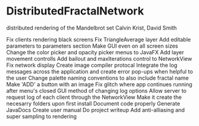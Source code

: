 # DistributedFractalNetwork
distributed rendering of the Mandelbrot set
Calvin Krist, David Smith


Fix clients rendering black screens
Fix TriangleAverage layer
Add editable parameters to parameters section
Make GUI even on all screen sizes
Change the color picker and opacity picker menus to JavaFX
Add layer movement controlls
Add bailout and maxIterations control to NetworkView
Fix network display
Create image compiler protocal
Integrate the log messages across the application and create error pop-ups when helpful to the user
Change palette naming conventions to also include fractal name
Make 'ADD' a button with an image
Fix glitch where app continues running after menu's closed
GUI method of changing log options
Allow server to request log of each client through the NetworkView
Make it create the necesarry folders upon first install
Document code properly
Generate JavaDocs
Create user manual
Do project writeup
Add anti-alliasing and super sampling to rendering
